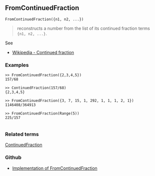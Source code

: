 ## FromContinuedFraction

```
FromContinuedFraction({n1, n2, ...})
```

> reconstructs a number from the list of its continued fraction terms `{n1, n2, ...}`.
  
See
* [Wikipedia - Continued fraction](https://en.wikipedia.org/wiki/Continued_fraction)
 
### Examples

```
>> FromContinuedFraction({2,3,4,5})
157/68

>> ContinuedFraction(157/68)
{2,3,4,5}

>> FromContinuedFraction({3, 7, 15, 1, 292, 1, 1, 1, 2, 1})
1146408/364913
 
>> FromContinuedFraction(Range(5))
225/157
        
```
 
### Related terms 
[ContinuedFraction](ContinuedFraction.md)
### Github
* [Implementation of FromContinuedFraction](https://github.com/axkr/symja_android_library/blob/master/symja_android_library/matheclipse-core/src/main/java/org/matheclipse/core/builtin/NumberTheory.java#L2669) 
